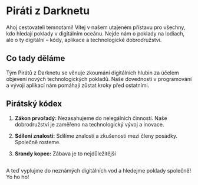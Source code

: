 # Piráti z Darknetu

Ahoj cestovateli temnotami! Vítej v našem utajeném přístavu pro všechny, kdo hledají poklady v digitálním oceánu. Nejde nám o poklady na lodiach, ale o ty digitální – kódy, aplikace a technologické dobrodružství.

## Co tady děláme

Tým Pirátů z Darknetu se věnuje zkoumání digitálních hlubin za účelem objevení nových technologických pokladů. Naše dovednosti v programování a vývoji aplikací nám pomáhají zůstat kroky před ostatními.

## Pirátský kódex

1. **Zákon prvořadý:** Nezasahujeme do nelegálních činností. Naše dobrodružství je zaměřeno na technologický vývoj a inovace.

2. **Sdílení znalostí:** Sdílíme znalosti a zkušenosti mezi členy posádky. Společně rosteme.

3. **Srandy kopec:** Zábava je to nejdůležitější

##

A teď vyplujme do neznámých digitálních vod a hledejme poklady společně! Yo ho ho!
